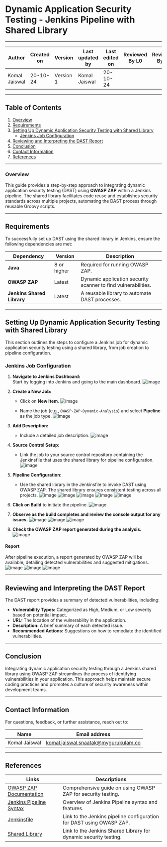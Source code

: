 
# Dynamic Application Security Testing - Jenkins Pipeline with Shared Library

---  
| Author          | Created on | Version   | Last updated by | Last edited on | Reviewed By L0 | Reviewed By L1 | Reviewed By L2 |
|-----------------|------------|-----------|-----------------|----------------|----------------|----------------|----------------| 
| Komal Jaiswal   | 20-10-24   | Version 1 | Komal Jaiswal   | 20-10-24       |                |                |                | 

---

## Table of Contents
1. [Overview](#overview)
2. [Requirements](#requirements)
3. [Setting Up Dynamic Application Security Testing with Shared Library](#setting-up-dynamic-application-security-testing-with-shared-library)
   - [Jenkins Job Configuration](#jenkins-job-configuration)
4. [Reviewing and Interpreting the DAST Report](#reviewing-and-interpreting-the-dast-report)
5. [Conclusion](#conclusion)
6. [Contact Information](#contact-information)
7. [References](#references)

---

### Overview
This guide provides a step-by-step approach to integrating dynamic application security testing (DAST) using **OWASP ZAP** within a Jenkins pipeline. The shared library facilitates code reuse and establishes security standards across multiple projects, automating the DAST process through reusable Groovy scripts.

---

## Requirements

To successfully set up DAST using the shared library in Jenkins, ensure the following dependencies are met:

| Dependency                       | Version       | Description                                                           |
|----------------------------------|---------------|-----------------------------------------------------------------------|
| **Java**                         | 8 or higher   | Required for running OWASP ZAP.                                      |
| **OWASP ZAP**                   | Latest        | Dynamic application security scanner to find vulnerabilities.        |
| **Jenkins Shared Library**       | Latest        | A reusable library to automate DAST processes.                       |

---

## Setting Up Dynamic Application Security Testing with Shared Library

This section outlines the steps to configure a Jenkins job for dynamic application security testing using a shared library, from job creation to pipeline configuration.

### Jenkins Job Configuration

1. **Navigate to Jenkins Dashboard:**  
   Start by logging into Jenkins and going to the main dashboard.
   ![image](https://github.com/user-attachments/assets/638703ae-96d5-49e6-8264-9f96d5872156)

2. **Create a New Job:**  
   - Click on **New Item**.
   ![image](https://github.com/user-attachments/assets/cc9cadcd-722f-4064-87c8-3356a2b8bb21)

   - Name the job (e.g., `OWASP-ZAP-Dynamic-Analysis`) and select **Pipeline** as the job type.
   ![image](https://github.com/user-attachments/assets/602d1813-49bb-4a6d-8cbb-93287543eb3e)

3. **Add Description:**  
   - Include a detailed job description.
 ![image](https://github.com/user-attachments/assets/8a6906ce-fe93-4218-b70a-316198e8699a)

4. **Source Control Setup:**  
   - Link the job to your source control repository containing the Jenkinsfile that uses the shared library for pipeline configuration.
   ![image](https://github.com/user-attachments/assets/799c278d-2c45-4804-a199-736439574527)

5. **Pipeline Configuration:**  
   - Use the shared library in the Jenkinsfile to invoke DAST using OWASP ZAP. The shared library ensures consistent testing across all projects.
   ![image](https://github.com/user-attachments/assets/50e045cb-1203-4a7e-985d-209c0bd93ece)
   ![image](https://github.com/user-attachments/assets/9c3609e3-eb83-4920-9d84-c796e0686a5d)
   ![image](https://github.com/user-attachments/assets/564c245a-234e-491a-a8f6-1c76021fe32b)
   ![image](https://github.com/user-attachments/assets/64013d86-2b0c-4992-ad29-8d52c170fd05)
   ![image](https://github.com/user-attachments/assets/b64daf85-a982-4cb1-8923-cac5a67373e1)

6. **Click on Build** to initiate the pipeline.
   ![image](https://github.com/user-attachments/assets/3523374b-3c98-4a14-a1ab-79b7b34ff19c)

7. **Observe as the build completes and review the console output for any issues.**
   ![image](https://github.com/user-attachments/assets/45b07450-a5f9-478e-a7fc-9fa0207e00a2)
   ![image](https://github.com/user-attachments/assets/4e25003b-980d-4de8-911b-5c9c9b4f15e5)
   ![image](https://github.com/user-attachments/assets/b8485bd9-90e1-401e-b2eb-d0681d94e5a1)


8. **Check the OWASP ZAP report generated during the analysis.**  
   ![image](https://github.com/user-attachments/assets/a5eee8e4-4bba-40c6-8737-cf7d009b8ed3)


#### Report
After pipeline execution, a report generated by OWASP ZAP will be available, detailing detected vulnerabilities and suggested mitigations.
![image](https://github.com/user-attachments/assets/85c27f0c-cf5a-4849-9bc7-7e11f16ba36a)
![image](https://github.com/user-attachments/assets/c1123705-c55f-4f63-85dc-933a2399055a)
![image](https://github.com/user-attachments/assets/82aa0428-8789-4a33-8a06-da800f12bd1b)


---

## Reviewing and Interpreting the DAST Report

The DAST report provides a summary of detected vulnerabilities, including:

- **Vulnerability Types:** Categorized as High, Medium, or Low severity based on potential impact.
- **URL:** The location of the vulnerability in the application.
- **Description:** A brief summary of each detected issue.
- **Recommended Actions:** Suggestions on how to remediate the identified vulnerabilities.

---

## Conclusion

Integrating dynamic application security testing through a Jenkins shared library using OWASP ZAP streamlines the process of identifying vulnerabilities in your application. This approach helps maintain secure coding practices and promotes a culture of security awareness within development teams.

---

## Contact Information

For questions, feedback, or further assistance, reach out to:

| Name          | Email address                        |
|---------------|-------------------------------------|
| Komal Jaiswal | komal.jaiswal.snaatak@mygurukulam.co |

---

## References

| Links                                                                               | Descriptions                                          |
|-------------------------------------------------------------------------------------|-------------------------------------------------------|
| [OWASP ZAP Documentation](https://www.zaproxy.org/docs/)                            | Comprehensive guide on using OWASP ZAP for security testing. |
| [Jenkins Pipeline Syntax](https://www.jenkins.io/doc/book/pipeline/syntax/)        | Overview of Jenkins Pipeline syntax and features.     |
| [Jenkinsfile](https://github.com/mygurukulam-p10/jenkins-pipelines/blob/main/Python-Shared-Library/DAST/Jenkinsfile) | Link to the Jenkins pipeline configuration for DAST using OWASP ZAP. |
| [Shared Library](https://github.com/mygurukulam-p10/jenkins-shared-library/blob/main/vars/dast.groovy) | Link to the Jenkins Shared Library for dynamic security testing. |


